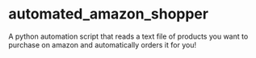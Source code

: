 # automated_amazon_shopper
A python automation script that reads a text file of products you want to purchase on amazon and automatically orders it for you!
